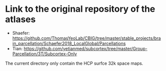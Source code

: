 # Link to the original repository of the atlases

- Shaefer: https://github.com/ThomasYeoLab/CBIG/tree/master/stable_projects/brain_parcellation/Schaefer2018_LocalGlobal/Parcellations
- Tian: https://github.com/yetianmed/subcortex/tree/master/Group-Parcellation/3T/Subcortex-Only

The current directory only contain the HCP surfce 32k space maps.
